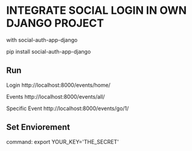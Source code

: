 # INTEGRATE SOCIAL LOGIN IN OWN DJANGO PROJECT

with social-auth-app-django

pip install social-auth-app-django

## Run
Login
http://localhost:8000/events/home/

Events
http://localhost:8000/events/all/

Specific Event
http://localhost:8000/events/go/1/

## Set Enviorement
command:
export YOUR_KEY='THE_SECRET'
